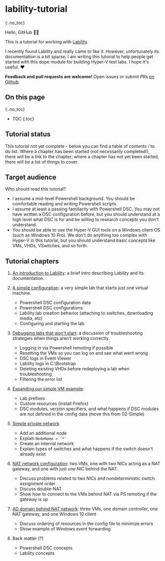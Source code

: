 # lability-tutorial
{:.no_toc}

Hello, GitHub 👨‍💻

This is a tutorial for working with [Lability](https://github.com/VirtualEngine/Lability/).

I recently found Lability and really came to like it.
However, unfortunately its documentation is a bit sparse.
I am writing this tutorial to help people get started with this dope module for building Hyper-V test labs.
I hope it's useful.
❤

**Feedback and pull requests are welcome!**
Open issues or submit PRs [on Github](https://github.com/mrled/lability-tutorial).

## On this page
{:.no_toc}

* TOC
{:toc}

## Tutorial status

This tutorial not yet complete -
below you can find a table of contents / to do list.
Where a chapter has been started (not necessarily completed!),
there will be a link to the chapter;
where a chapter has not yet been started,
there will be a list of things to cover.

## Target audience

Who should read this tutorial?

-   I assume a mid-level Powershell background.
    You should be comfortable reading and writing Powershell scripts.
-   I assume at least a passing familiarity with Powershell DSC.
    You may not have written a DSC configuration before,
    but you should understand at a high level what DSC is for
    and be willing to research concepts you don't understand.
-   You should be able to use the Hyper-V GUI tools on a Windows client OS (such as Windows 10 Pro).
    We don't do anything too complex with Hyper-V in this tutorial,
    but you should understand basic concepts like VMs, VHDs, VSwitches, and so forth.

## Tutorial chapters

1.  [An introduction to Lability](01-Introduction):
    a brief intro describing Lability and its documentation.

2.  [A simple configuration](02-Simple):
    a very simple lab that starts just one virtual machine.

     -  Powershell DSC configuration data
     -  Powershell DSC configurations
     -  Lability lab creation behavior (attaching to switches, downloading media, etc)
     -  Configuring and starting the lab

3.  [Debugging labs that won't start](03-Debugging):
    a discussion of troubleshooting strategies when things aren't working correctly.

     -  Logging in via Powershell remoting if possible
     -  Resetting the VMs so you can log on and see what went wrong
     -  DSC logs in Event Viewer
     -  Lability logs in C:\Bootstrap
     -  Deleting existing VHDs before redeploying a lab when troubleshooting
     -  Filtering the error list

4.  [Expanding our simple VM example](04-SimpleExpanded):

     -  Lab prefixes
     -  Custom resources (install Firefox)
     -  DSC modules, version specifiers,
        and what happens if DSC modules are not defined in the config data
        (move this from 02-Simple)

5.  [Simple private network](05-SimpleNetwork)

     -  Add an additional node
     -  Explain `NodeName = '*'`
     -  Create an internal network
     -  Explain types of switches and what happens if the switch doesn't already exist

6.  [NAT network configuration](06-NatNetwork):
    two VMs, one with two NICs acting as a NAT gateway, and one with just one NIC behind the NAT.

     -  Discuss problems related to two NICs and nondeterministic switch assignment order
     -  Discuss double-NAT
     -  Show how to connect to the VMs behind NAT via PS remoting if the gateway is up

7.  [AD domain behind NAT network](07-AdDomain):
    three VMs, one domain controller, one NAT gateway, and one Windows 10 client

     -  Discuss ordering of resources in the config file to minimize errors
     -  Show example of Windows event forwarding

8.  Back matter (?)

     -  Powershell DSC concepts
     -  Lability concepts
